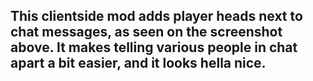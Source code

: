 ## This clientside mod adds player heads next to chat messages, as seen on the screenshot above. It makes telling various people in chat apart a bit easier, and it looks hella nice.
